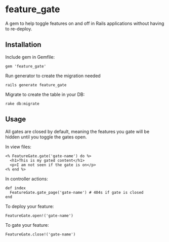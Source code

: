 # feature_gate

A gem to help toggle features on and off in Rails applications without having to re-deploy.

## Installation

Include gem in Gemfile:

    gem 'feature_gate'

Run generator to create the migration needed

    rails generate feature_gate

Migrate to create the table in your DB:

    rake db:migrate

## Usage

All gates are closed by default, meaning the features you gate will be hidden until you toggle the gates open.

In view files:

    <% FeatureGate.gate('gate-name') do %>
      <h1>This is my gated content</h1>
      <p>I am not seen if the gate is on</p>
    <% end %>

In controller actions:

    def index
      FeatureGate.gate_page('gate-name') # 404s if gate is closed
    end

To deploy your feature:

    FeatureGate.open!('gate-name')

To gate your feature:

    FeatureGate.close!('gate-name')
